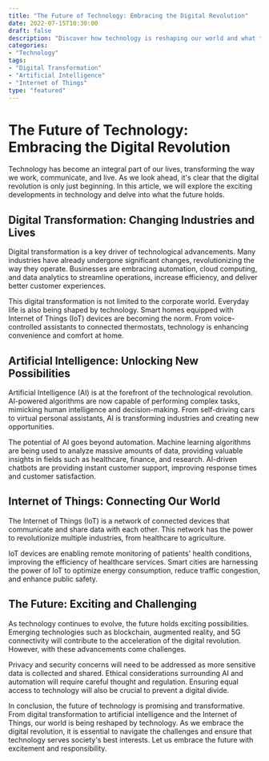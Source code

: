 ```yaml
---
title: "The Future of Technology: Embracing the Digital Revolution"
date: 2022-07-15T10:30:00
draft: false
description: "Discover how technology is reshaping our world and what the future holds"
categories:
- "Technology"
tags:
- "Digital Transformation"
- "Artificial Intelligence"
- "Internet of Things"
type: "featured"
---
```


# The Future of Technology: Embracing the Digital Revolution

Technology has become an integral part of our lives, transforming the way we work, communicate, and live. As we look ahead, it's clear that the digital revolution is only just beginning. In this article, we will explore the exciting developments in technology and delve into what the future holds.

## Digital Transformation: Changing Industries and Lives

Digital transformation is a key driver of technological advancements. Many industries have already undergone significant changes, revolutionizing the way they operate. Businesses are embracing automation, cloud computing, and data analytics to streamline operations, increase efficiency, and deliver better customer experiences.

This digital transformation is not limited to the corporate world. Everyday life is also being shaped by technology. Smart homes equipped with Internet of Things (IoT) devices are becoming the norm. From voice-controlled assistants to connected thermostats, technology is enhancing convenience and comfort at home.

## Artificial Intelligence: Unlocking New Possibilities

Artificial Intelligence (AI) is at the forefront of the technological revolution. AI-powered algorithms are now capable of performing complex tasks, mimicking human intelligence and decision-making. From self-driving cars to virtual personal assistants, AI is transforming industries and creating new opportunities.

The potential of AI goes beyond automation. Machine learning algorithms are being used to analyze massive amounts of data, providing valuable insights in fields such as healthcare, finance, and research. AI-driven chatbots are providing instant customer support, improving response times and customer satisfaction.

## Internet of Things: Connecting Our World

The Internet of Things (IoT) is a network of connected devices that communicate and share data with each other. This network has the power to revolutionize multiple industries, from healthcare to agriculture.

IoT devices are enabling remote monitoring of patients' health conditions, improving the efficiency of healthcare services. Smart cities are harnessing the power of IoT to optimize energy consumption, reduce traffic congestion, and enhance public safety.

## The Future: Exciting and Challenging

As technology continues to evolve, the future holds exciting possibilities. Emerging technologies such as blockchain, augmented reality, and 5G connectivity will contribute to the acceleration of the digital revolution. However, with these advancements come challenges.

Privacy and security concerns will need to be addressed as more sensitive data is collected and shared. Ethical considerations surrounding AI and automation will require careful thought and regulation. Ensuring equal access to technology will also be crucial to prevent a digital divide.

In conclusion, the future of technology is promising and transformative. From digital transformation to artificial intelligence and the Internet of Things, our world is being reshaped by technology. As we embrace the digital revolution, it is essential to navigate the challenges and ensure that technology serves society's best interests. Let us embrace the future with excitement and responsibility.
